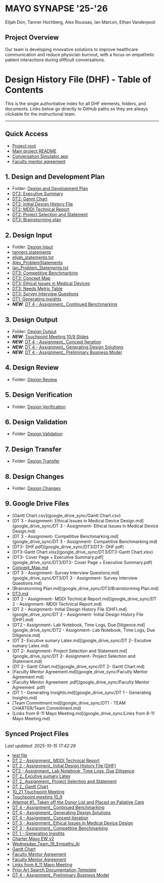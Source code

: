 # MAYO SYNAPSE '25-'26

Elijah Don, Tanner Hochberg, Alex Roussas, Ian Marcon, Ethan Vanderpool

## Project Overview

Our team is developing innovative solutions to improve healthcare communication and reduce physician burnout, with a focus on empathetic patient interactions during difficult conversations.

# Design History File (DHF) - Table of Contents

This is the single authoritative index for all DHF elements, folders, and documents. Links below go directly to GitHub paths so they are always clickable for the instructional team.

---

## Quick Access

- [Project root](https://github.com/TACH04/Synapse)
- [Main project README](https://github.com/TACH04/Synapse/blob/main/README.md)
- [Conversation Simulator app](https://github.com/TACH04/Synapse/tree/main/conversation_simulator)
- [Faculty mentor agreement](https://docs.google.com/document/d/1EbIBCBrqXn5RQOfy2CxHYSGoEEQS3a-x_ovXuJsahxc/edit?usp=drive_link)

## 1. Design and Development Plan

- Folder: [Design and Development Plan](https://github.com/TACH04/Synapse/tree/main/DHF/Design%20and%20Development%20Plan)
- [DT2: Executive Summary](https://docs.google.com/document/d/1IE4xTCh0bBcmDYOl6ENvlDSGPHQiXXtJ1KLKYGw3GDY/edit?usp=drive_link)
- [DT2: Gannt Chart](https://docs.google.com/spreadsheets/d/1v-3db-a8KPiC-tAE2uTQkt1zlNN7pOveQJ3bjupPCNw/edit?usp=drive_link)
- [DT2: Initial Design History File](https://docs.google.com/document/d/1ZGKpiBo09NvjRLXrCT-WZjgMbCEisN2xN1vwIlr4zqQ/edit?usp=drive_link)
- [DT2: MDDI Technical Report](https://docs.google.com/document/d/1bY_rUbhvNfxos7Ye2asOFa4g3rgQjFmpw1CLbrqYdX0/edit?usp=drive_link)
- [DT2: Project Selection and Statement](https://docs.google.com/document/d/1ZIm5112BKRVF3WArS-glyYQeEtchvlUhHJRpa3YtjyE/edit?usp=drive_link)
- [DT3: Brainstorming plan](https://docs.google.com/document/d/1C9rGscbJzZMOgr0zOocJoMNPMxebgnE4BjAtaCV8BWc/edit?usp=drive_link)


## 2. Design Input

- Folder: [Design Input](https://github.com/TACH04/Synapse/tree/main/DHF/Design%20Input)
- [tanners statements](https://github.com/TACH04/Synapse/blob/main/DHF/Design%20Input/Team%20Problem%20Statements/tanners%20statements)
- [elijah_statements.txt](https://github.com/TACH04/Synapse/blob/main/DHF/Design%20Input/Team%20Problem%20Statements/elijah_statements.txt)
- [Alex_ProblemStatements](https://github.com/TACH04/Synapse/blob/main/DHF/Design%20Input/Team%20Problem%20Statements/Alex_ProblemStatements)
- [Ian_Problem_Statements.txt](https://github.com/TACH04/Synapse/blob/main/DHF/Design%20Input/Team%20Problem%20Statements/Ian_Problem_Statements.txt)
- [DT3: Competitive Benchmarking](https://docs.google.com/document/d/1S2kfCfjrz_N6uJE-bNW_vn9k8RCKPb37ds7B4hZXVxY/edit?usp=drive_link) 
- [DT3: Concept Map](https://docs.google.com/document/d/1xj2NNwJ8OQZbndGWVdGvJ9wKfdVO_ARfO34rUiCiuks/edit?usp=drive_link)
- [DT3: Ethical Issues in Medical Devices](https://docs.google.com/document/d/1UIjjGRLe42mS3-UX6jP7cUdUyXfGw2fUPiTCERRQqGg/edit?usp=drive_link)
- [DT3: Needs Metric Table](https://docs.google.com/document/d/1Rn6ign4Q32LNvc7bvyXXkeR5QmWC3LUQZaWAUHecsU0/edit?usp=drive_link)
- [DT3: Survey Interview Questions](https://docs.google.com/document/d/1ZWAlE8qKRAdotSlWmRBeya8JlQiNOT1w30CeQTqDZ2E/edit?usp=drive_link)
- [DT1: Generating insights](https://docs.google.com/document/d/1kNAxS7c4XYkPLRYb_zfLALkN51bi4Dif1TdJimjG3eg/edit?usp=drive_link)
- ***NEW***: [DT 4 - Assignment_ Continued Benchmarking](https://github.com/TACH04/Synapse/blob/main/Google%20Drive%20Folder/DT4/DT%204%20-%20Assignment_%20Continued%20Benchmarking.md)


## 3. Design Output

- Folder: [Design Output](https://github.com/TACH04/Synapse/tree/main/DHF/Design%20Output)
- ***NEW***: [Touchpoint Meeting 10/9 Slides](https://docs.google.com/presentation/d/1ns0ZDvTHIcmyZcgFo3FhUwHNYUX99S2SuaqlfBuAWkE/edit?usp=drive_link)
- ***NEW***: [DT 4 - Assignment_ Concept Iteration](https://github.com/TACH04/Synapse/blob/main/Google%20Drive%20Folder/DT4/DT%204%20-%20Assignment_%20Concept%20Iteration.md)
- ***NEW***: [DT 4 - Assignment_ Generating Design Solutions](https://github.com/TACH04/Synapse/blob/main/Google%20Drive%20Folder/DT4/DT%204%20-%20Assignment_%20Generating%20Design%20Solutions.md)
- ***NEW***: [DT 4 - Assignment_ Preliminary Business Model](https://github.com/TACH04/Synapse/blob/main/Google%20Drive%20Folder/DT4/DT%204%20-%20Assignment_%20Preliminary%20Business%20Model.pdf)



## 4. Design Review

- Folder: [Design Review](https://github.com/TACH04/Synapse/tree/main/DHF/Design%20Review)

## 5. Design Verification

- Folder: [Design Verification](https://github.com/TACH04/Synapse/tree/main/DHF/Design%20Verification)

## 6. Design Validation

- Folder: [Design Validation](https://github.com/TACH04/Synapse/tree/main/DHF/Design%20Validation)

## 7. Design Transfer

- Folder: [Design Transfer](https://github.com/TACH04/Synapse/tree/main/DHF/Design%20Transfer)

## 8. Design Changes

- Folder: [Design Changes](https://github.com/TACH04/Synapse/tree/main/DHF/Design%20Changes)

## 9. Google Drive Files

- [Gantt Chart.csv](google_drive_sync/Gantt Chart.csv)
- [DT 3 - Assignment- Ethical Issues in Medical Device Design.md](google_drive_sync/DT 3 - Assignment- Ethical Issues in Medical Device Design.md)
- [DT 3 - Assignment- Competitive Benchmarking.md](google_drive_sync/DT 3 - Assignment- Competitive Benchmarking.md)
- [DT3- DHF.pdf](google_drive_sync/DT3/DT3- DHF.pdf)
- [DT3-Gantt Chart.xlsx](google_drive_sync/DT3/DT3-Gantt Chart.xlsx)
- [DT3- Cover Page + Executive Summary.pdf](google_drive_sync/DT3/DT3- Cover Page + Executive Summary.pdf)
- [Concept_Map.md](google_drive_sync/DT3/Concept_Map.md)
- [DT 3 - Assignment- Survey Interview Questions.md](google_drive_sync/DT3/DT 3 - Assignment- Survey Interview Questions.md)
- [Brainstorming Plan.md](google_drive_sync/DT3/Brainstorming Plan.md)
- [DT3.md](google_drive_sync/DT3/DT3.md)
- [DT 2 - Assignment- MDDI Technical Report.md](google_drive_sync/DT 2 - Assignment- MDDI Technical Report.md)
- [DT 2 - Assignment- Initial Design History File (DHF).md](google_drive_sync/DT 2 - Assignment- Initial Design History File (DHF).md)
- [DT2 - Assignment- Lab Notebook, Time Logs, Due Diligence.md](google_drive_sync/DT2 - Assignment- Lab Notebook, Time Logs, Due Diligence.md)
- [DT 2- Excutive sumary Latex.md](google_drive_sync/DT 2- Excutive sumary Latex.md)
- [DT 2- Assignment- Project Selection and Statement.md](google_drive_sync/DT 2- Assignment- Project Selection and Statement.md)
- [DT 2- Gantt Chart.md](google_drive_sync/DT 2- Gantt Chart.md)
- [Faculty Mentor Agreement.md](google_drive_sync/Faculty Mentor Agreement.md)
- [Faculty Mentor Agreement .pdf](google_drive_sync/Faculty Mentor Agreement .pdf)
- [DT 1 - Generating Insights.md](google_drive_sync/DT 1 - Generating Insights.md)
- [Team Commitment.md](google_drive_sync/DT1 - TEAM CHARTER/Team Commitment.md)
- [Links from 8-11 Mayo Meeting.md](google_drive_sync/Links from 8-11 Mayo Meeting.md) 





## Synced Project Files

*Last updated: 2025-10-15 17:42:29*

- [test file](https://github.com/TACH04/Synapse/blob/main/Google%20Drive%20Folder/test%20file.md)
- [DT 2 - Assignment_ MDDI Technical Report](https://github.com/TACH04/Synapse/blob/main/Google%20Drive%20Folder/DT2/DT%202%20-%20Assignment_%20MDDI%20Technical%20Report.md)
- [DT 2 - Assignment_ Initial Design History File (DHF)](https://github.com/TACH04/Synapse/blob/main/Google%20Drive%20Folder/DT2/DT%202%20-%20Assignment_%20Initial%20Design%20History%20File%20(DHF).md)
- [DT2 - Assignment_ Lab Notebook, Time Logs, Due Diligence](https://github.com/TACH04/Synapse/blob/main/Google%20Drive%20Folder/DT2/DT2%20-%20Assignment_%20Lab%20Notebook,%20Time%20Logs,%20Due%20Diligence.md)
- [DT 2_ Excutive sumary Latex](https://github.com/TACH04/Synapse/blob/main/Google%20Drive%20Folder/DT2/DT%202_%20Excutive%20sumary%20Latex.md)
- [DT 2_ Assignment_ Project Selection and Statement](https://github.com/TACH04/Synapse/blob/main/Google%20Drive%20Folder/DT2/DT%202_%20Assignment_%20Project%20Selection%20and%20Statement.md)
- [DT 2_ Gantt Chart](https://github.com/TACH04/Synapse/blob/main/Google%20Drive%20Folder/DT2/DT%202_%20Gantt%20Chart.md)
- [10_21 Touchpoint Meeting](https://github.com/TACH04/Synapse/blob/main/Google%20Drive%20Folder/Touchpoint%20Meetings/10_21%20Touchpoint%20Meeting.pdf)
- [Touchpoint meeting 10_9](https://github.com/TACH04/Synapse/blob/main/Google%20Drive%20Folder/Touchpoint%20Meetings/Touchpoint%20meeting%2010_9.pdf)
- [Attempt #1_ Taken off the Donor List and Placed on Paliative Care](https://github.com/TACH04/Synapse/blob/main/Google%20Drive%20Folder/AI%20Generated%20Sample%20Data/Attempt%20#1_%20Taken%20off%20the%20Donor%20List%20and%20Placed%20on%20Paliative%20Care.csv)
- [DT 4 - Assignment_ Continued Benchmarking](https://github.com/TACH04/Synapse/blob/main/Google%20Drive%20Folder/DT4/DT%204%20-%20Assignment_%20Continued%20Benchmarking.md)
- [DT 4 - Assignment_ Generating Design Solutions](https://github.com/TACH04/Synapse/blob/main/Google%20Drive%20Folder/DT4/DT%204%20-%20Assignment_%20Generating%20Design%20Solutions.md)
- [DT 4 - Assignment_ Concept Iteration](https://github.com/TACH04/Synapse/blob/main/Google%20Drive%20Folder/DT4/DT%204%20-%20Assignment_%20Concept%20Iteration.md)
- [DT 3 - Assignment_ Ethical Issues in Medical Device Design](https://github.com/TACH04/Synapse/blob/main/Google%20Drive%20Folder/DT3/DT%203%20-%20Assignment_%20Ethical%20Issues%20in%20Medical%20Device%20Design.md)
- [DT 3 - Assignment_ Competitive Benchmarking](https://github.com/TACH04/Synapse/blob/main/Google%20Drive%20Folder/DT3/DT%203%20-%20Assignment_%20Competitive%20Benchmarking.md)
- [DT 1 - Generating Insights](https://github.com/TACH04/Synapse/blob/main/Google%20Drive%20Folder/DT1%20-%20TEAM%20CHARTER/DT%201%20-%20Generating%20Insights.md)
- [Charter Mayo EW v2](https://github.com/TACH04/Synapse/blob/main/Google%20Drive%20Folder/Misc/Charter%20Mayo%20EW%20v2.pptx)
- [Wednesday_Team_19_Empathy_Ai](https://github.com/TACH04/Synapse/blob/main/Google%20Drive%20Folder/Misc/Wednesday_Team_19_Empathy_Ai.pdf)
- [Gantt Chart](https://github.com/TACH04/Synapse/blob/main/Google%20Drive%20Folder/Misc/Gantt%20Chart.csv)
- [Faculty Mentor Agreement](https://github.com/TACH04/Synapse/blob/main/Google%20Drive%20Folder/Misc/Faculty%20Mentor%20Agreement.md)
- [Faculty Mentor Agreement ](https://github.com/TACH04/Synapse/blob/main/Google%20Drive%20Folder/Misc/Faculty%20Mentor%20Agreement%20.pdf)
- [Links from 8_11 Mayo Meeting](https://github.com/TACH04/Synapse/blob/main/Google%20Drive%20Folder/Touchpoint%20Meetings/Links%20from%208_11%20Mayo%20Meeting.md)
- [Prior Art Search Documentation Template](https://github.com/TACH04/Synapse/blob/main/Google%20Drive%20Folder/DT4/Prior%20Art%20Search%20Documentation%20Template.docx)
- [DT 4 - Assignment_ Preliminary Business Model](https://github.com/TACH04/Synapse/blob/main/Google%20Drive%20Folder/DT4/DT%204%20-%20Assignment_%20Preliminary%20Business%20Model.pdf)
